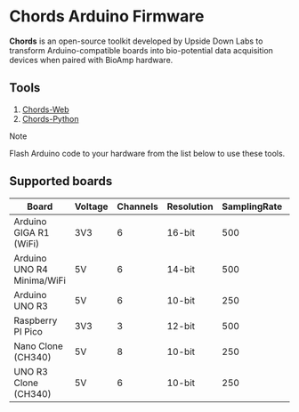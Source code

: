 # Chords Arduino Firmware

**Chords** is an open-source toolkit developed by Upside Down Labs to transform Arduino-compatible 
boards into bio-potential data acquisition devices when paired with BioAmp hardware.

## Tools

1. [Chords-Web](https://chords.upsidedownlabs.tech/)
2. [Chords-Python](https://github.com/upsidedownlabs/Chords-Python)

> [!NOTE]
> Flash Arduino code to your hardware from the list below to use these tools.

## Supported boards

| Board | Voltage | Channels | Resolution | SamplingRate | BaudRate | Code |
| ----- | ------- | -------- | ---------- | ------------ | -------- | ---- |
| Arduino GIGA R1 (WiFi) | 3V3 | 6 | 16-bit | 500 | 230400 | [GIGA-R1.ino](GIGA-R1/GIGA-R1.ino) |
| Arduino UNO R4 Minima/WiFi | 5V | 6 | 14-bit | 500 | 230400 | [UNO-R4.ino](UNO-R4/UNO-R4.ino) |
| Arduino UNO R3 | 5V | 6 | 10-bit | 250 | 230400 | [UNO-R3.ino](UNO-R3/UNO-R3.ino) |
| Raspberry PI Pico | 3V3 | 3 | 12-bit | 500 | 230400 | [RPI-PICO-RP2040.ino](RPI-PICO-RP2040/RPI-PICO-RP2040.ino) |
| Nano Clone (CH340) | 5V | 8 |  10-bit | 250 | 115200 | [NANO-CLONE.ino](NANO-CLONE/NANO-CLONE.ino) |
| UNO R3 Clone (CH340) | 5V | 6 | 10-bit | 250 | 115200 | [UNO-CLONE.ino](UNO-CLONE/UNO-CLONE.ino) |